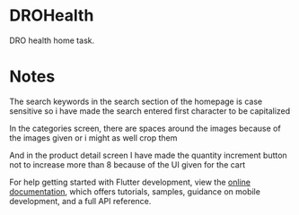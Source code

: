 # DROHealth

DRO health home task.

# Notes

The search keywords in the search section of the homepage is case sensitive so i have made the search entered first character to be capitalized

In the categories screen, there are spaces around the images because of the images given or i might as well crop them

And in the product detail screen I have made the quantity increment button not to increase more than 8 because of the UI given for the cart

For help getting started with Flutter development, view the
[online documentation](https://docs.flutter.dev/), which offers tutorials,
samples, guidance on mobile development, and a full API reference.
